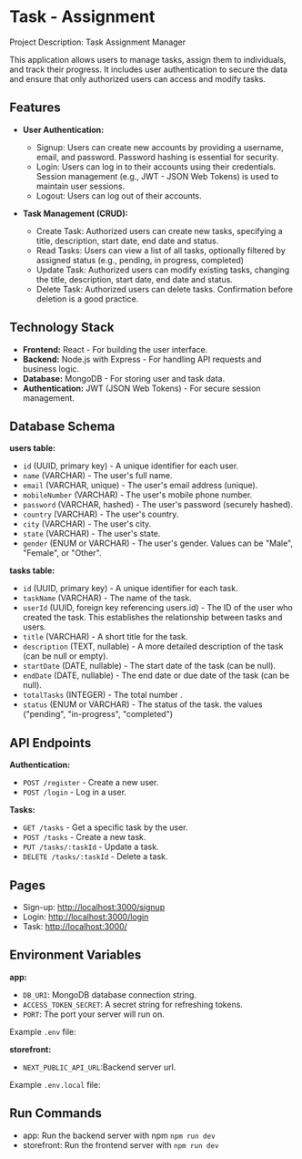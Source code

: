 # Task - Assignment

Project Description: Task Assignment Manager

This application allows users to manage tasks, assign them to individuals, and track their progress. It includes user authentication to secure the data and ensure that only authorized users can access and modify tasks.

## Features

- **User Authentication:**

  - Signup: Users can create new accounts by providing a username, email, and password. Password hashing is essential for security.
  - Login: Users can log in to their accounts using their credentials. Session management (e.g., JWT - JSON Web Tokens) is used to maintain user sessions.
  - Logout: Users can log out of their accounts.

- **Task Management (CRUD):**
  - Create Task: Authorized users can create new tasks, specifying a title, description, start date, end date and status.
  - Read Tasks: Users can view a list of all tasks, optionally filtered by assigned status (e.g., pending, in progress, completed)
  - Update Task: Authorized users can modify existing tasks, changing the title, description, start date, end date and status.
  - Delete Task: Authorized users can delete tasks. Confirmation before deletion is a good practice.

## Technology Stack

- **Frontend:** React - For building the user interface.
- **Backend:** Node.js with Express - For handling API requests and business logic.
- **Database:** MongoDB - For storing user and task data.
- **Authentication:** JWT (JSON Web Tokens) - For secure session management.

## Database Schema

**users table:**

- `id` (UUID, primary key) - A unique identifier for each user.
- `name` (VARCHAR) - The user's full name.
- `email` (VARCHAR, unique) - The user's email address (unique).
- `mobileNumber` (VARCHAR) - The user's mobile phone number.
- `password` (VARCHAR, hashed) - The user's password (securely hashed).
- `country` (VARCHAR) - The user's country.
- `city` (VARCHAR) - The user's city.
- `state` (VARCHAR) - The user's state.
- `gender` (ENUM or VARCHAR) - The user's gender. Values can be "Male", "Female", or "Other".

**tasks table:**

- `id` (UUID, primary key) - A unique identifier for each task.
- `taskName` (VARCHAR) - The name of the task.
- `userId` (UUID, foreign key referencing users.id) - The ID of the user who created the task. This establishes the relationship between tasks and users.
- `title` (VARCHAR) - A short title for the task.
- `description` (TEXT, nullable) - A more detailed description of the task (can be null or empty).
- `startDate` (DATE, nullable) - The start date of the task (can be null).
- `endDate` (DATE, nullable) - The end date or due date of the task (can be null).
- `totalTasks` (INTEGER) - The total number .
- `status` (ENUM or VARCHAR) - The status of the task. the values ("pending", "in-progress", "completed")

## API Endpoints

**Authentication:**

- `POST /register` - Create a new user.
- `POST /login` - Log in a user.

**Tasks:**

- `GET /tasks` - Get a specific task by the user.
- `POST /tasks` - Create a new task.
- `PUT /tasks/:taskId` - Update a task.
- `DELETE /tasks/:taskId` - Delete a task.

## Pages

- Sign-up: [http://localhost:3000/signup](http://localhost:3000/signup)
- Login: [http://localhost:3000/login](http://localhost:3000/login)
- Task: [http://localhost:3000/](http://localhost:3000/)

## Environment Variables

**app:**

- `DB_URI`: MongoDB database connection string.
- `ACCESS_TOKEN_SECRET`: A secret string for refreshing tokens.
- `PORT`: The port your server will run on.

Example `.env` file:

**storefront:**

- `NEXT_PUBLIC_API_URL`:Backend server url.

Example `.env.local` file:

## Run Commands

- app: Run the backend server with npm `npm run dev`
- storefront: Run the frontend server with `npm run dev`
